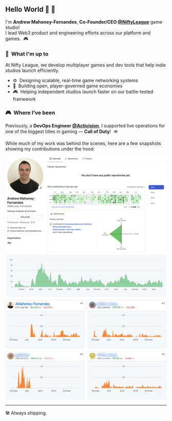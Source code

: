 ## Hello World 👋 👾

I'm **Andrew Mahoney-Fernandes**, **Co-Founder/CEO [@NiftyLeague](https://github.com/NiftyLeague)** game studio!  
I lead Web3 product and engineering efforts across our platform and games.  🎮

### 🚀  What I'm up to

At Nifty League, we develop multiplayer games and dev tools that help indie studios launch efficiently.

- ⚙️  Designing scalable, real-time game networking systems
- 🧱  Building open, player-governed game economies
- 🎮  Helping independent studios launch faster on our battle-tested framework

### 🎮  Where I’ve been

Previously, a **DevOps Engineer [@Activision](https://github.com/Activision)**, I supported live operations for one of the biggest titles in gaming — **Call of Duty**!  🪖

While much of my work was behind the scenes, here are a few snapshots showing my contributions under the hood:

![Activision contributions](./img/activision_contributions.png)  
![Activision repo insights](./img/activision_repo_insights.png)

---

🛠️ Always shipping.
